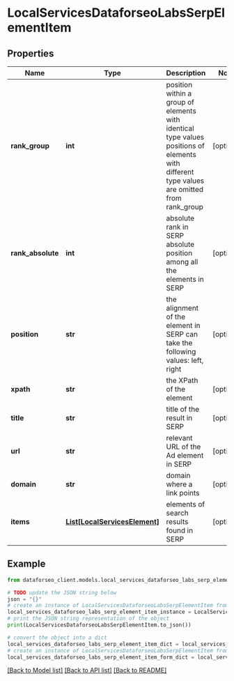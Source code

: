 # LocalServicesDataforseoLabsSerpElementItem


## Properties

Name | Type | Description | Notes
------------ | ------------- | ------------- | -------------
**rank_group** | **int** | position within a group of elements with identical type values positions of elements with different type values are omitted from rank_group | [optional] 
**rank_absolute** | **int** | absolute rank in SERP absolute position among all the elements in SERP | [optional] 
**position** | **str** | the alignment of the element in SERP can take the following values: left, right | [optional] 
**xpath** | **str** | the XPath of the element | [optional] 
**title** | **str** | title of the result in SERP | [optional] 
**url** | **str** | relevant URL of the Ad element in SERP | [optional] 
**domain** | **str** | domain where a link points | [optional] 
**items** | [**List[LocalServicesElement]**](LocalServicesElement.md) | elements of search results found in SERP | [optional] 

## Example

```python
from dataforseo_client.models.local_services_dataforseo_labs_serp_element_item import LocalServicesDataforseoLabsSerpElementItem

# TODO update the JSON string below
json = "{}"
# create an instance of LocalServicesDataforseoLabsSerpElementItem from a JSON string
local_services_dataforseo_labs_serp_element_item_instance = LocalServicesDataforseoLabsSerpElementItem.from_json(json)
# print the JSON string representation of the object
print(LocalServicesDataforseoLabsSerpElementItem.to_json())

# convert the object into a dict
local_services_dataforseo_labs_serp_element_item_dict = local_services_dataforseo_labs_serp_element_item_instance.to_dict()
# create an instance of LocalServicesDataforseoLabsSerpElementItem from a dict
local_services_dataforseo_labs_serp_element_item_form_dict = local_services_dataforseo_labs_serp_element_item.from_dict(local_services_dataforseo_labs_serp_element_item_dict)
```
[[Back to Model list]](../README.md#documentation-for-models) [[Back to API list]](../README.md#documentation-for-api-endpoints) [[Back to README]](../README.md)


